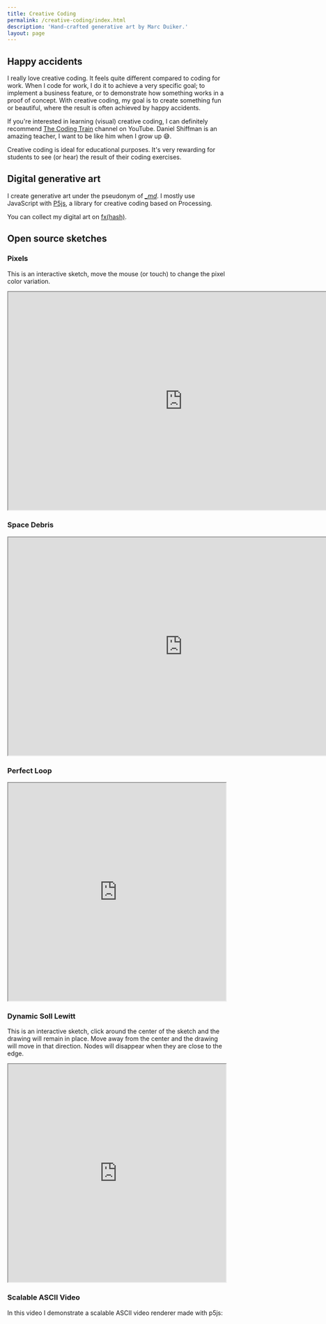 ```yaml
---
title: Creative Coding
permalink: /creative-coding/index.html
description: 'Hand-crafted generative art by Marc Duiker.'
layout: page
---
```


## Happy accidents

I really love creative coding. It feels quite different compared to coding for work. When I code for work, I do it to achieve a very specific goal; to implement a business feature, or to demonstrate how something works in a proof of concept. With creative coding, my goal is to create something fun or beautiful, where the result is often achieved by happy accidents.

If you're interested in learning (visual) creative coding, I can definitely recommend [The Coding Train](https://www.youtube.com/c/TheCodingTrain) channel on YouTube. Daniel Shiffman is an amazing teacher, I want to be like him when I grow up 😅.

Creative coding is ideal for educational purposes. It's very rewarding for students to see (or hear) the result of their coding exercises.

## Digital generative art

I create generative art under the pseudonym of _[_md](https://www.fxhash.xyz/u/_md)_. I mostly use JavaScript with [P5js](https://p5js.org/), a library for creative coding based on Processing.

You can collect my digital art on [fx(hash)](https://www.fxhash.xyz/u/_md).

## Open source sketches

### Pixels

This is an interactive sketch, move the mouse (or touch) to change the pixel color variation.

<iframe src="https://openprocessing.org/sketch/2137654/embed/" width=800 height=500></iframe>

### Space Debris

<iframe src="https://openprocessing.org/sketch/2121413/embed/" width="800" height="500"></iframe>

### Perfect Loop

<iframe src="https://openprocessing.org/sketch/1923671/embed/" width="500" height="500"></iframe>

### Dynamic Soll Lewitt

This is an interactive sketch, click around the center of the sketch and the drawing will remain in place. Move away from the center and the drawing will move in that direction. Nodes will disappear when they are close to the edge.

<iframe src="https://openprocessing.org/sketch/1431396/embed/" width="500" height="500"></iframe>

### Scalable ASCII Video

In this video I demonstrate a scalable ASCII video renderer made with p5js:

<div><custom-youtube @slug="x0x-tvZJLfw" @label="Creative Coding with p5js: Scalable ASCII Video"> </custom-youtube></div>

